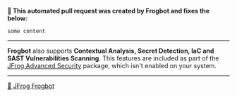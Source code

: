 **🚨 This automated pull request was created by Frogbot and fixes the below:**

```
some content
```

---

**Frogbot** also supports **Contextual Analysis, Secret Detection, IaC and SAST Vulnerabilities Scanning**. This features are included as part of the [JFrog Advanced Security](https://jfrog.com/xray/) package, which isn't enabled on your system.

---

[🐸 JFrog Frogbot](https://github.com/jfrog/frogbot#readme)